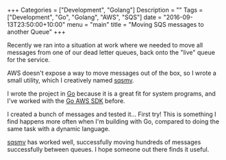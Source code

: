 +++
Categories = ["Development", "Golang"]
Description = ""
Tags = ["Development", "Go", "Golang", "AWS", "SQS"]
date = "2016-09-13T23:50:00+10:00"
menu = "main"
title = "Moving SQS messages to another Queue"
+++

Recently we ran into a situation at work where we needed to move all
messages from one of our dead letter queues, back onto the "live"
queue for the service.

AWS doesn't expose a way to move messages out of the box, so I wrote a
small utility, which I creatively
named [sqsmv](https://github.com/scottjbarr/sqsmv).

I wrote the project in [Go](https://golang.org/) because it is a great
fit for system programs, and I've worked with
the [Go AWS SDK](https://github.com/aws/aws-sdk-go) before.

I created a bunch of messages and tested it... First try! This is
something I find happens more often when I'm building with Go,
compared to doing the same task with a dynamic language.

[sqsmv](https://github.com/scottjbarr/sqsmv) has worked well,
successfully moving hundreds of messages successfully between
queues. I hope someone out there finds it useful.
